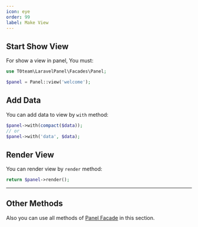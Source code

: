 ```yaml
---
icon: eye
order: 99
label: Make View
---
```


## Start Show View
For show a view in panel, You must:

```php
use T0team\LaravelPanel\Facades\Panel;

$panel = Panel::view('welcome');
```

## Add Data
You can add data to view by `with` method:

```php
$panel->with(compact($data));
// or
$panel->with('data', $data);
```

## Render View
You can render view by `render` method:

```php
return $panel->render();
```
----

## Other Methods

Also you can use all methods of [Panel Facade](/features/panel-facade) in this section.
